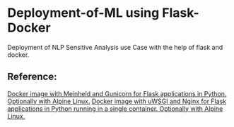 # Deployment-of-ML using Flask-Docker
Deployment of NLP Sensitive Analysis use Case with the help of flask and docker.

## Reference:
[Docker image with Meinheld and Gunicorn for Flask applications in Python. Optionally with Alpine Linux.](https://github.com/tiangolo/meinheld-gunicorn-flask-docker)
[Docker image with uWSGI and Nginx for Flask applications in Python running in a single container. Optionally with Alpine Linux.](https://github.com/tiangolo/uwsgi-nginx-flask-docker)